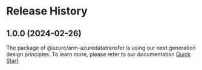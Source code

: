 # Release History
    
## 1.0.0 (2024-02-26)

The package of @azure/arm-azuredatatransfer is using our next generation design principles. To learn more, please refer to our documentation [Quick Start](https://aka.ms/js-track2-quickstart).
